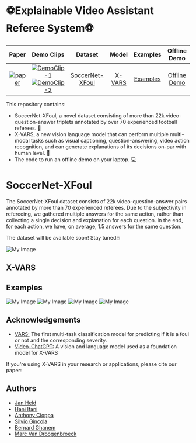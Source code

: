 
# ⚽️Explainable Video Assistant Referee System⚽️ 

| Paper | Demo Clips | Dataset | Model | Examples | Offline Demo |
| :---: | :---: | :---: | :---: | :---: | :---: | 
| [![paper](https://img.shields.io/badge/Paper-<COLOR>.svg)](https://arxiv.org/abs/2306.05424) | [![DemoClip-1](https://img.shields.io/badge/-DemoClip1-blue)](https://youtu.be/R8qW5EJD2-k) [![DemoClip-2](https://img.shields.io/badge/-DemoClip2-yellow)](https://youtu.be/ujCxqxMXLVw)  | [SoccerNet-XFoul](#SoccerNet-XFoul) | [X-VARS](#X-VARS) | [Examples](#Examples) | [Offline Demo](#offline_demo) | 

This repository contains: 
- SoccerNet-XFoul, a novel dataset consisting of more than 22k video-question-answer triplets annotated by over 70 experienced football referees. 🚀
- X-VARS, a new vision language model that can perform multiple multi-modal tasks such as visual captioning, question-answering, video action recognition, and can generate explanations of its decisions on-par with human level. 🤖
- The code to run an offline demo on your laptop. 💻


# SoccerNet-XFoul

The SoccerNet-XFoul dataset consists of 22k video-question-answer pairs annotated by more than 70 experienced referees. 
Due to the subjectivity in refereeing, we gathered multiple answers for the same action, rather than collecting a single decision and explanation for each question. In the end, for each action, we have, on average, $1.5$ answers for the same question.

The dataset will be available soon! Stay tuned🔥

![My Image](Images/dataset_example.png)


## X-VARS


## Examples
![My Image](Images/holding_no_card_main.png)
![My Image](Images/tackling_yellow_main.png)
![My Image](Images/dive.png)
![My Image](Images/tackling.png)

## Acknowledgements

 - [VARS:](https://github.com/SoccerNet/sn-mvfoul) The first multi-task classification model for predicting if it is a foul or not and the corresponding severity.
 - [Video-ChatGPT:](https://github.com/mbzuai-oryx/Video-ChatGPT) A vision and language model used as a foundation model for X-VARS


If you're using X-VARS in your research or applications, please cite our paper: 




## Authors

- [Jan Held](https://www.linkedin.com/in/heldjan/)
- [Hani Itani](https://www.linkedin.com/in/hani-itani-613b01111/)
- [Anthony Cioppa](https://www.linkedin.com/in/anthony-cioppa-65a779128/)
- [Silvio Gincola](https://www.linkedin.com/in/silvio-giancola/)
- [Bernard Ghanem](https://www.linkedin.com/in/bernardghanem/)
- [Marc Van Droogenbroeck](https://scholar.google.com/citations?user=IQm8ljgAAAAJ&hl=en)


